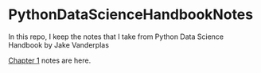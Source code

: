 # PythonDataScienceHandbookNotes
In this repo, I keep the notes that I take from Python Data Science Handbook by Jake Vanderplas

[Chapter 1][1] notes are here.


[1]:https://github.com/numanyilmaz/PythonDataScienceHandbookNotes/blob/master/Chapter1.ipynb

